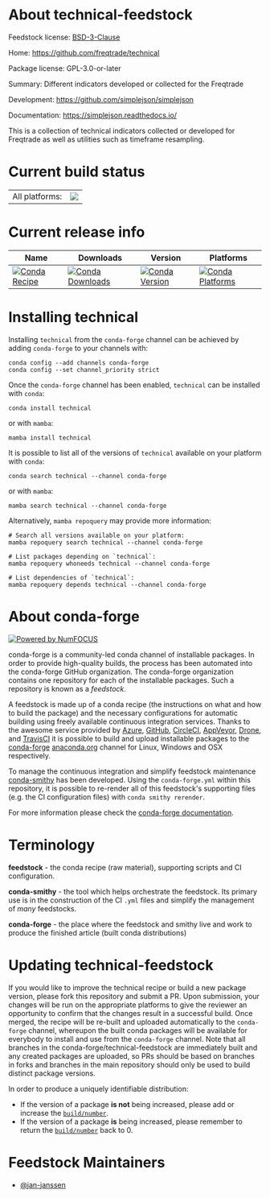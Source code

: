 About technical-feedstock
=========================

Feedstock license: [BSD-3-Clause](https://github.com/conda-forge/technical-feedstock/blob/main/LICENSE.txt)

Home: https://github.com/freqtrade/technical

Package license: GPL-3.0-or-later

Summary: Different indicators developed or collected for the Freqtrade

Development: https://github.com/simplejson/simplejson

Documentation: https://simplejson.readthedocs.io/

This is a collection of technical indicators collected or developed
for Freqtrade as well as utilities such as timeframe resampling.


Current build status
====================


<table><tr><td>All platforms:</td>
    <td>
      <a href="https://dev.azure.com/conda-forge/feedstock-builds/_build/latest?definitionId=14047&branchName=main">
        <img src="https://dev.azure.com/conda-forge/feedstock-builds/_apis/build/status/technical-feedstock?branchName=main">
      </a>
    </td>
  </tr>
</table>

Current release info
====================

| Name | Downloads | Version | Platforms |
| --- | --- | --- | --- |
| [![Conda Recipe](https://img.shields.io/badge/recipe-technical-green.svg)](https://anaconda.org/conda-forge/technical) | [![Conda Downloads](https://img.shields.io/conda/dn/conda-forge/technical.svg)](https://anaconda.org/conda-forge/technical) | [![Conda Version](https://img.shields.io/conda/vn/conda-forge/technical.svg)](https://anaconda.org/conda-forge/technical) | [![Conda Platforms](https://img.shields.io/conda/pn/conda-forge/technical.svg)](https://anaconda.org/conda-forge/technical) |

Installing technical
====================

Installing `technical` from the `conda-forge` channel can be achieved by adding `conda-forge` to your channels with:

```
conda config --add channels conda-forge
conda config --set channel_priority strict
```

Once the `conda-forge` channel has been enabled, `technical` can be installed with `conda`:

```
conda install technical
```

or with `mamba`:

```
mamba install technical
```

It is possible to list all of the versions of `technical` available on your platform with `conda`:

```
conda search technical --channel conda-forge
```

or with `mamba`:

```
mamba search technical --channel conda-forge
```

Alternatively, `mamba repoquery` may provide more information:

```
# Search all versions available on your platform:
mamba repoquery search technical --channel conda-forge

# List packages depending on `technical`:
mamba repoquery whoneeds technical --channel conda-forge

# List dependencies of `technical`:
mamba repoquery depends technical --channel conda-forge
```


About conda-forge
=================

[![Powered by
NumFOCUS](https://img.shields.io/badge/powered%20by-NumFOCUS-orange.svg?style=flat&colorA=E1523D&colorB=007D8A)](https://numfocus.org)

conda-forge is a community-led conda channel of installable packages.
In order to provide high-quality builds, the process has been automated into the
conda-forge GitHub organization. The conda-forge organization contains one repository
for each of the installable packages. Such a repository is known as a *feedstock*.

A feedstock is made up of a conda recipe (the instructions on what and how to build
the package) and the necessary configurations for automatic building using freely
available continuous integration services. Thanks to the awesome service provided by
[Azure](https://azure.microsoft.com/en-us/services/devops/), [GitHub](https://github.com/),
[CircleCI](https://circleci.com/), [AppVeyor](https://www.appveyor.com/),
[Drone](https://cloud.drone.io/welcome), and [TravisCI](https://travis-ci.com/)
it is possible to build and upload installable packages to the
[conda-forge](https://anaconda.org/conda-forge) [anaconda.org](https://anaconda.org/)
channel for Linux, Windows and OSX respectively.

To manage the continuous integration and simplify feedstock maintenance
[conda-smithy](https://github.com/conda-forge/conda-smithy) has been developed.
Using the ``conda-forge.yml`` within this repository, it is possible to re-render all of
this feedstock's supporting files (e.g. the CI configuration files) with ``conda smithy rerender``.

For more information please check the [conda-forge documentation](https://conda-forge.org/docs/).

Terminology
===========

**feedstock** - the conda recipe (raw material), supporting scripts and CI configuration.

**conda-smithy** - the tool which helps orchestrate the feedstock.
                   Its primary use is in the construction of the CI ``.yml`` files
                   and simplify the management of *many* feedstocks.

**conda-forge** - the place where the feedstock and smithy live and work to
                  produce the finished article (built conda distributions)


Updating technical-feedstock
============================

If you would like to improve the technical recipe or build a new
package version, please fork this repository and submit a PR. Upon submission,
your changes will be run on the appropriate platforms to give the reviewer an
opportunity to confirm that the changes result in a successful build. Once
merged, the recipe will be re-built and uploaded automatically to the
`conda-forge` channel, whereupon the built conda packages will be available for
everybody to install and use from the `conda-forge` channel.
Note that all branches in the conda-forge/technical-feedstock are
immediately built and any created packages are uploaded, so PRs should be based
on branches in forks and branches in the main repository should only be used to
build distinct package versions.

In order to produce a uniquely identifiable distribution:
 * If the version of a package **is not** being increased, please add or increase
   the [``build/number``](https://docs.conda.io/projects/conda-build/en/latest/resources/define-metadata.html#build-number-and-string).
 * If the version of a package **is** being increased, please remember to return
   the [``build/number``](https://docs.conda.io/projects/conda-build/en/latest/resources/define-metadata.html#build-number-and-string)
   back to 0.

Feedstock Maintainers
=====================

* [@jan-janssen](https://github.com/jan-janssen/)


